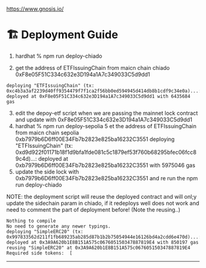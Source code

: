 https://www.gnosis.io/

# 🏗 Deployment Guide


1. hardhat % npm run deploy-chiado

2. get the address of ETFIssuingChain from maicn chain chiado 0xF8e05F51C334c632e3D194a1A7c349033C5d9dd1

```
deploying "ETFIssuingChain" (tx: 0xc4b3a3af2239d40ff9354479f7f1ca2f56bb0ed594945d414db8b1cdf9c34e0a)...: deployed at 0xF8e05F51C334c632e3D194a1A7c349033C5d9dd1 with 6435684 gas
```

3. edit the depoy-etf script when we are passing the mainnet lock contract and update with 0xF8e05F51C334c632e3D194a1A7c349033C5d9dd1
4.  hardhat % npm run deploy-sepolia
5 et the address of ETFIssuingChain from maicn chain sepolia 0xb7979b6D6ff00E34Fb7b2823e825ba16232C3551
deploying "ETFIssuingChain" (tx: 0xd9d922f01171b18f1d9bfa1fde081c5c1879ef53f760b68295bfec06fcc89c4d)...: deployed at 0xb7979b6D6ff00E34Fb7b2823e825ba16232C3551 with 5975046 gas
6. update the side lock with 0xb7979b6D6ff00E34Fb7b2823e825ba16232C3551 and re run the  npm run deploy-chiado

NOTE: the deployment script will reuse the deployed contract and will onl;y update the sidechain param in chiado, if it redeploys well does not work and need to comment the part of deployment before! (Note the reusing..)

```
Nothing to compile
No need to generate any newer typings.
deploying "SimpleERC20" (tx: 0x997833562d211f1fb689235ab285d87b1b2b75054944e16126bd4a2cdd6e470d)...: deployed at 0x3A9A620b1E8B151A575c067605150347887819E4 with 850197 gas
reusing "SimpleERC20" at 0x3A9A620b1E8B151A575c067605150347887819E4
Required side tokens:  [
```

---------



